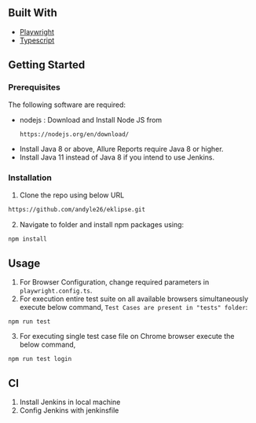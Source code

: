 ## Built With

- [Playwright](https://playwright.dev)
- [Typescript](https://www.typescriptlang.org/)

## Getting Started

### Prerequisites

The following software are required:

- nodejs : Download and Install Node JS from
  ```sh
  https://nodejs.org/en/download/
  ```
- Install Java 8 or above, Allure Reports require Java 8 or higher.
- Install Java 11 instead of Java 8 if you intend to use Jenkins.

### Installation

1. Clone the repo using below URL

```sh
https://github.com/andyle26/eklipse.git
```

2. Navigate to folder and install npm packages using:

```sh
npm install
```

<!-- USAGE EXAMPLES-->

## Usage

1. For Browser Configuration, change required parameters in `playwright.config.ts`.
2. For execution entire test suite on all available browsers simultaneously execute below command, `Test Cases are present in "tests" folder`:

```JS
npm run test
```

3. For executing single test case file on Chrome browser execute the below command,

```JS
npm run test login
```

## CI

1. Install Jenkins in local machine
2. Config Jenkins with jenkinsfile
